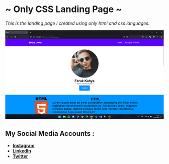 # ~ Only CSS Landing Page ~

_This is the landing page I created using only html and css languages._

![Image](/gif.gif)

## My Social Media Accounts :
* **[Instagram](https://www.instagram.com/farukmars_/)**
* **[LinkedIn](https://www.linkedin.com/in/faruk-kahya-0a4aa21ba/)**
* **[Twitter](https://twitter.com/marssbo)**
